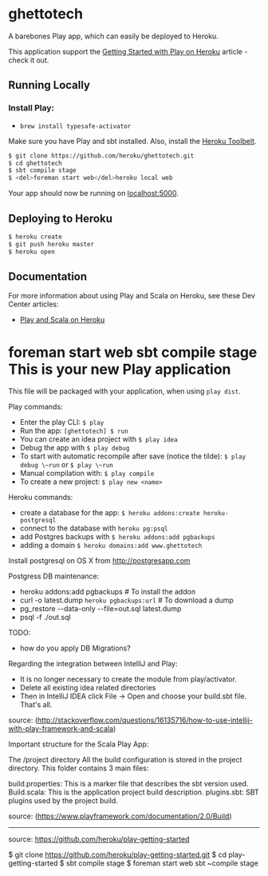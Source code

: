 # ghettotech

A barebones Play app, which can easily be deployed to Heroku.

This application support the [Getting Started with Play on Heroku](https://devcenter.heroku.com/articles/getting-started-with-play-on-heroku) article - check it out.

## Running Locally

### Install Play:
 - `brew install typesafe-activator`

Make sure you have Play and sbt installed.  Also, install the [Heroku Toolbelt](https://toolbelt.heroku.com/).

```sh
$ git clone https://github.com/heroku/ghettotech.git
$ cd ghettotech
$ sbt compile stage
$ <del>foreman start web</del>heroku local web
```

Your app should now be running on [localhost:5000](http://localhost:5000/).

## Deploying to Heroku

```sh
$ heroku create
$ git push heroku master
$ heroku open
```

## Documentation

For more information about using Play and Scala on Heroku, see these Dev Center articles:

- [Play and Scala on Heroku](https://devcenter.heroku.com/categories/language-support#scala-and-play)

foreman start web
sbt compile stage
This is your new Play application
=====================================

This file will be packaged with your application, when using `play dist`.

Play commands:

* Enter the play CLI: `$ play`
* Run the app: `[ghettotech] $ run`
* You can create an idea project with  `$ play idea`
* Debug the app with `$ play debug`
* To start with automatic recompile after save (notice the tilde): `$ play debug \~run` or `$ play \~run`
* Manual compilation with: `$ play compile`
* To create a new project: `$ play new <name>`


Heroku commands:

* create a database for the app: `$ heroku addons:create heroku-postgresql`
* connect to the database with `heroku pg:psql`
* add Postgres backups with `$ heroku addons:add pgbackups`
* adding a domain `$ heroku domains:add www.ghettotech`

Install postgresql on OS X from http://postgresapp.com

Postgress DB maintenance:

* heroku addons:add pgbackups # To install the addon
* curl -o latest.dump `heroku pgbackups:url` # To download a dump
* pg_restore --data-only --file=out.sql latest.dump
* psql -f ./out.sql


TODO:

* how do you apply DB Migrations?



Regarding the integration between IntelliJ and Play:

* It is no longer necessary to create the module from play/activator.
* Delete all existing idea related directories
* Then in IntelliJ IDEA click File -> Open and choose your build.sbt file. That's all.

source: (http://stackoverflow.com/questions/16135716/how-to-use-intellij-with-play-framework-and-scala)



Important structure for the Scala Play App:

The /project directory
All the build configuration is stored in the project directory. This folder contains 3 main files:

build.properties: This is a marker file that describes the sbt version used.
Build.scala: This is the application project build description.
plugins.sbt: SBT plugins used by the project build.

source: (https://www.playframework.com/documentation/2.0/Build)


------

source: https://github.com/heroku/play-getting-started

$ git clone https://github.com/heroku/play-getting-started.git
$ cd play-getting-started
$ sbt compile stage
$ foreman start web
sbt \~compile stage
